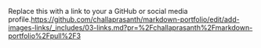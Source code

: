 Replace this with a link to your a GitHub or social media profile.https://github.com/challaprasanth/markdown-portfolio/edit/add-images-links/_includes/03-links.md?pr=%2Fchallaprasanth%2Fmarkdown-portfolio%2Fpull%2F3
